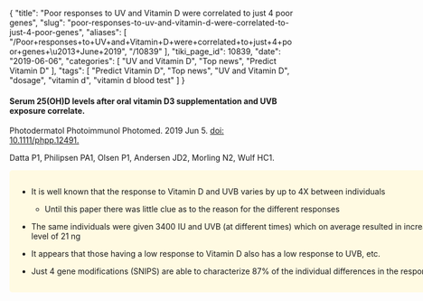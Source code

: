 {
    "title": "Poor responses to UV and Vitamin D were correlated to just 4 poor genes",
    "slug": "poor-responses-to-uv-and-vitamin-d-were-correlated-to-just-4-poor-genes",
    "aliases": [
        "/Poor+responses+to+UV+and+Vitamin+D+were+correlated+to+just+4+poor+genes+\u2013+June+2019",
        "/10839"
    ],
    "tiki_page_id": 10839,
    "date": "2019-06-06",
    "categories": [
        "UV and Vitamin D",
        "Top news",
        "Predict Vitamin D"
    ],
    "tags": [
        "Predict Vitamin D",
        "Top news",
        "UV and Vitamin D",
        "dosage",
        "vitamin d",
        "vitamin d blood test"
    ]
}


#### Serum 25(OH)D levels after oral vitamin D3 supplementation and UVB exposure correlate.

Photodermatol Photoimmunol Photomed. 2019 Jun 5. [doi: 10.1111/phpp.12491.](https://doi.org/10.1111/phpp.12491.)

Datta P1, Philipsen PA1, Olsen P1, Andersen JD2, Morling N2, Wulf HC1.

<div class="border" style="background-color:#FFFAE2;padding:15px;margin:10px 0;border-radius:5px;width:800px">

* It is well known that the response to Vitamin D and UVB varies by up to 4X between individuals

   * Until this paper there was little clue as to the reason for the different responses

* The same individuals were given 3400 IU and UVB  (at different times) which on average resulted in increase blood level of 21 ng

* It appears that those having a low response to Vitamin D also has a low response to UVB, etc.

* Just 4 gene modifications (SNIPS) are able to characterize 87% of the individual differences in the responses